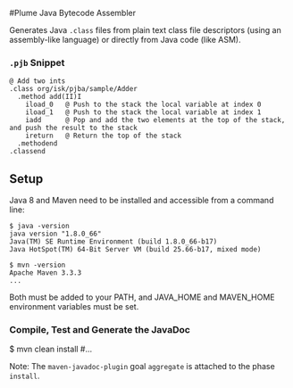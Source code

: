 #Plume Java Bytecode Assembler

Generates Java `.class` files from plain text class file descriptors (using an assembly-like language) or directly from Java code (like ASM).

### `.pjb` Snippet

    @ Add two ints
    .class org/isk/pjba/sample/Adder
      .method add(II)I
        iload_0   @ Push to the stack the local variable at index 0
        iload_1   @ Push to the stack the local variable at index 1
        iadd      @ Pop and add the two elements at the top of the stack, and push the result to the stack
        ireturn   @ Return the top of the stack
      .methodend
    .classend

## Setup
Java 8 and Maven need to be installed and accessible from a command line:

    $ java -version
    java version "1.8.0_66"
    Java(TM) SE Runtime Environment (build 1.8.0_66-b17)
    Java HotSpot(TM) 64-Bit Server VM (build 25.66-b17, mixed mode)

    $ mvn -version
    Apache Maven 3.3.3
    ...

Both must be added to your PATH, and JAVA_HOME and MAVEN_HOME environment variables must be set.

### Compile, Test and Generate the JavaDoc

  $ mvn clean install
  #...

Note: The `maven-javadoc-plugin` goal `aggregate` is attached to the phase `install`.
